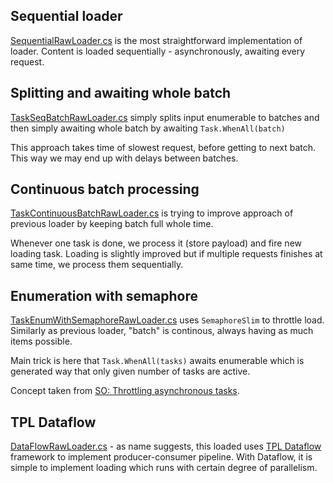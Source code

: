 ## Sequential loader

[SequentialRawLoader.cs](../src/Parallelator.Loaders/Raw/SequentialRawLoader.cs) is the most straightforward
implementation of loader. Content is loaded sequentially - asynchronously, awaiting every request.

## Splitting and awaiting whole batch

[TaskSeqBatchRawLoader.cs](../src/Parallelator.Loaders/Raw/TaskSeqBatchRawLoader.cs) simply splits input
enumerable to batches and then simply awaiting whole batch by awaiting `Task.WhenAll(batch)`

This approach takes time of slowest request, before getting to next batch. This way we may end up
with delays between batches.

## Continuous batch processing

[TaskContinuousBatchRawLoader.cs](../src/Parallelator.Loaders/Raw/TaskContinuousBatchRawLoader.cs) is trying
to improve approach of previous loader by keeping batch full whole time.

Whenever one task is done, we process it (store payload) and fire new loading task. Loading is slightly
improved but if multiple requests finishes at same time, we process them sequentially.

## Enumeration with semaphore

[TaskEnumWithSemaphoreRawLoader.cs](../src/Parallelator.Loaders/Raw/TaskEnumWithSemaphoreRawLoader.cs) uses
`SemaphoreSlim` to throttle load. Similarly as previous loader, "batch" is continous, always having
as much items possible.

Main trick is here that `Task.WhenAll(tasks)` awaits enumerable which is generated way that only
given number of tasks are active.

Concept taken from [SO: Throttling asynchronous tasks](https://stackoverflow.com/questions/22492383/throttling-asynchronous-tasks/22493662#22493662).

## TPL Dataflow

[DataFlowRawLoader.cs](../src/Parallelator.Loaders/Raw/DataFlowRawLoader.cs) - as name suggests, this
loaded uses [TPL Dataflow](https://docs.microsoft.com/en-us/dotnet/standard/parallel-programming/dataflow-task-parallel-library)
framework to implement producer-consumer pipeline. With Dataflow, it is simple to implement
loading which runs with certain degree of parallelism.